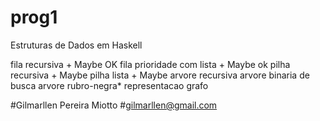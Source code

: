 # prog1
Estruturas de Dados em Haskell

fila recursiva + Maybe OK
fila prioridade com lista + Maybe ok
pilha recursiva + Maybe
pilha lista + Maybe
arvore recursiva
arvore binaria de busca
arvore rubro-negra*
representacao grafo

#Gilmarllen Pereira Miotto
#gilmarllen@gmail.com
